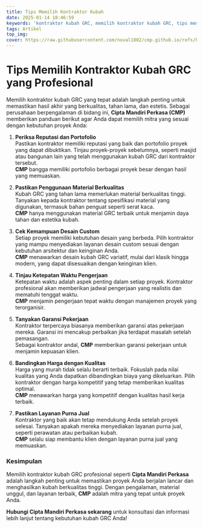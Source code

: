 ```yaml
---
title: Tips Memilih Kontraktor Kubah 
date: 2025-01-14 18:46:59
keywords: 'kontraktor kubah GRC, memilih kontraktor kubah GRC, tips memilih kontraktor, kubah GRC berkualitas, desain custom kubah GRC, harga kubah GRC kompetitif, kontraktor profesional kubah GRC, layanan purna jual kubah GRC, material berkualitas kubah GRC, garansi pekerjaan kubah GRC, portofolio kontraktor kubah, ketepatan waktu pengerjaan proyek, kubah GRC estetis, kubah masjid GRC, proyek kubah GRC terpercaya, kontraktor GRC terbaik, desain klasik kubah GRC, desain modern kubah GRC, layanan kontraktor kubah, Cipta Mandiri Perkasa'
tags: Artikel
top_img:
cover: https://raw.githubusercontent.com/noval1802/cmp.github.io/refs/heads/main/asset/IMG_9008.jpg
---
```


# **Tips Memilih Kontraktor Kubah GRC yang Profesional**  

Memilih kontraktor kubah GRC yang tepat adalah langkah penting untuk memastikan hasil akhir yang berkualitas, tahan lama, dan estetis. Sebagai perusahaan berpengalaman di bidang ini, **Cipta Mandiri Perkasa (CMP)** memberikan panduan berikut agar Anda dapat memilih mitra yang sesuai dengan kebutuhan proyek Anda:  

1. **Periksa Reputasi dan Portofolio**  
Pastikan kontraktor memiliki reputasi yang baik dan portofolio proyek yang dapat dibuktikan. Tinjau proyek-proyek sebelumnya, seperti masjid atau bangunan lain yang telah menggunakan kubah GRC dari kontraktor tersebut.  
**CMP** bangga memiliki portofolio berbagai proyek besar dengan hasil yang memuaskan.  

2. **Pastikan Penggunaan Material Berkualitas**  
Kubah GRC yang tahan lama memerlukan material berkualitas tinggi. Tanyakan kepada kontraktor tentang spesifikasi material yang digunakan, termasuk bahan penguat seperti serat kaca.  
**CMP** hanya menggunakan material GRC terbaik untuk menjamin daya tahan dan estetika kubah.  

3. **Cek Kemampuan Desain Custom**  
Setiap proyek memiliki kebutuhan desain yang berbeda. Pilih kontraktor yang mampu menyediakan layanan desain custom sesuai dengan kebutuhan arsitektur dan keinginan Anda.  
**CMP** menawarkan desain kubah GRC variatif, mulai dari klasik hingga modern, yang dapat disesuaikan dengan keinginan klien.  

4. **Tinjau Ketepatan Waktu Pengerjaan**  
Ketepatan waktu adalah aspek penting dalam setiap proyek. Kontraktor profesional akan memberikan jadwal pengerjaan yang realistis dan mematuhi tenggat waktu.  
**CMP** menjamin pengerjaan tepat waktu dengan manajemen proyek yang terorganisir.  

5. **Tanyakan Garansi Pekerjaan**  
Kontraktor terpercaya biasanya memberikan garansi atas pekerjaan mereka. Garansi ini mencakup perbaikan jika terdapat masalah setelah pemasangan.  
Sebagai kontraktor andal, **CMP** memberikan garansi pekerjaan untuk menjamin kepuasan klien.  

6. **Bandingkan Harga dengan Kualitas**  
Harga yang murah tidak selalu berarti terbaik. Fokuslah pada nilai kualitas yang Anda dapatkan dibandingkan biaya yang dikeluarkan. Pilih kontraktor dengan harga kompetitif yang tetap memberikan kualitas optimal.  
**CMP** menawarkan harga yang kompetitif dengan kualitas hasil kerja terbaik.  

7. **Pastikan Layanan Purna Jual**  
Kontraktor yang baik akan tetap mendukung Anda setelah proyek selesai. Tanyakan apakah mereka menyediakan layanan purna jual, seperti perawatan atau perbaikan kubah.  
**CMP** selalu siap membantu klien dengan layanan purna jual yang memuaskan.  

### **Kesimpulan**  
Memilih kontraktor kubah GRC profesional seperti **Cipta Mandiri Perkasa** adalah langkah penting untuk memastikan proyek Anda berjalan lancar dan menghasilkan kubah berkualitas tinggi. Dengan pengalaman, material unggul, dan layanan terbaik, **CMP** adalah mitra yang tepat untuk proyek Anda.  

**Hubungi Cipta Mandiri Perkasa sekarang** untuk konsultasi dan informasi lebih lanjut tentang kebutuhan kubah GRC Anda!  

